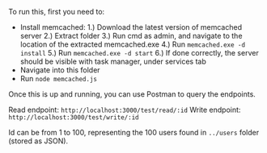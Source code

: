 To run this, first you need to:
  - Install memcached:
      1.) Download the latest version of memcached server 
      2.) Extract folder 
      3.) Run cmd as admin, and navigate to the location of the extracted memcached.exe 
      4.) Run `memcached.exe -d install` 
      5.) Run `memcached.exe -d start` 
      6.) If done correctly, the server should be visible with task manager, under services tab
  - Navigate into this folder 
  - Run `node memcached.js` 

Once this is up and running, you can use Postman to query the endpoints. 

Read endpoint: `http://localhost:3000/test/read/:id` 
Write endpoint: `http://localhost:3000/test/write/:id` 

Id can be from 1 to 100, representing the 100 users found in `../users` folder (stored as JSON).

